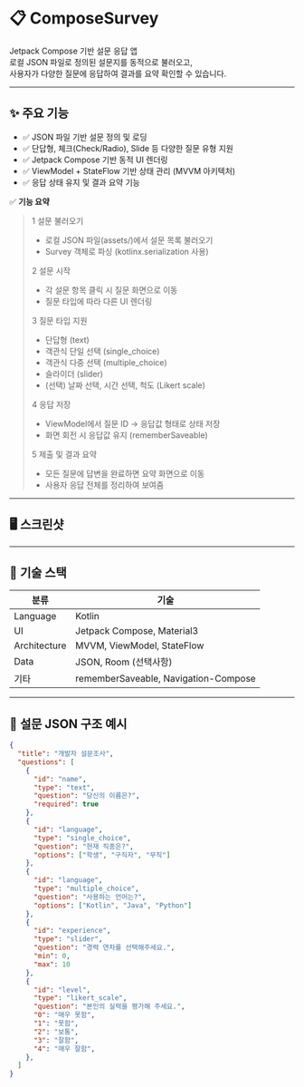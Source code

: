 # 📋 ComposeSurvey

Jetpack Compose 기반 설문 응답 앱  
로컬 JSON 파일로 정의된 설문지를 동적으로 불러오고,  
사용자가 다양한 질문에 응답하여 결과를 요약 확인할 수 있습니다.  

---

## ✨ 주요 기능

- ✅ JSON 파일 기반 설문 정의 및 로딩
- ✅ 단답형, 체크(Check/Radio), Slide 등 다양한 질문 유형 지원
- ✅ Jetpack Compose 기반 동적 UI 렌더링
- ✅ ViewModel + StateFlow 기반 상태 관리 (MVVM 아키텍처)
- ✅ 응답 상태 유지 및 결과 요약 기능


        
✅ **기능 요약**

>1 설문 불러오기
>* 로컬 JSON 파일(assets/)에서 설문 목록 불러오기
>* Survey 객체로 파싱 (kotlinx.serialization 사용)
>
>2 설문 시작
>* 각 설문 항목 클릭 시 질문 화면으로 이동
>* 질문 타입에 따라 다른 UI 렌더링
>
>3 질문 타입 지원
>* 단답형 (text)
>* 객관식 단일 선택 (single_choice)
>* 객관식 다중 선택 (multiple_choice)
>* 슬라이더 (slider)
>* (선택) 날짜 선택, 시간 선택, 척도 (Likert scale)
>
>4 응답 저장
>* ViewModel에서 질문 ID → 응답값 형태로 상태 저장
>* 화면 회전 시 응답값 유지 (rememberSaveable)
>
>5 제출 및 결과 요약
>* 모든 질문에 답변을 완료하면 요약 화면으로 이동
>* 사용자 응답 전체를 정리하여 보여줌
        


---

## 🖥️ 스크린샷

---

## 🧠 기술 스택

| 분류       | 기술                     |
|------------|--------------------------|
| Language   | Kotlin                   |
| UI         | Jetpack Compose, Material3 |
| Architecture | MVVM, ViewModel, StateFlow |
| Data       | JSON, Room (선택사항) |
| 기타       | rememberSaveable, Navigation-Compose |

---

## 🧩 설문 JSON 구조 예시

```json
{
  "title": "개발자 설문조사",
  "questions": [
    {
      "id": "name",
      "type": "text",
      "question": "당신의 이름은?",
      "required": true
    },
    {
      "id": "language",
      "type": "single_choice",
      "question": "현재 직종은?",
      "options": ["학생", "구직자", "무직"]
    },
    {
      "id": "language",
      "type": "multiple_choice",
      "question": "사용하는 언어는?",
      "options": ["Kotlin", "Java", "Python"]
    },
    {
      "id": "experience",
      "type": "slider",
      "question": "경력 연차를 선택해주세요.",
      "min": 0,
      "max": 10
    },
    {
      "id": "level",
      "type": "likert_scale",
      "question": "본인의 실력을 평가해 주세요.",
      "0": "매우 못함",
      "1": "못함",
      "2": "보통",
      "3": "잘함",
      "4": "매우 잘함",
    },
  ]
}
